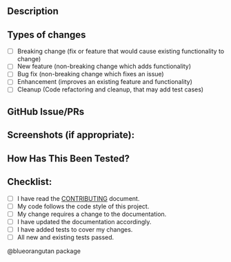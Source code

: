 ## Description
<!--- Describe your changes in detail -->

<!-- For new features, provide link to FS, dev ML discussion etc. -->
<!-- In case of bug fix, the expected and actual behaviours, steps to reproduce. -->

## Types of changes
<!--- What types of changes does your code introduce? Put an `x` in all the boxes that apply: -->
- [ ] Breaking change (fix or feature that would cause existing functionality to change)
- [ ] New feature (non-breaking change which adds functionality)
- [ ] Bug fix (non-breaking change which fixes an issue)
- [ ] Enhancement (improves an existing feature and functionality)
- [ ] Cleanup (Code refactoring and cleanup, that may add test cases)

## GitHub Issue/PRs
<!-- If this PR is to fix an issue or another PR on GH, uncomment the section and provide the id of issue/PR -->
<!-- When "Fixes: #<id>" is specified, the issue/PR will automatically be closed when this PR gets merged -->
<!-- For addressing multiple issues/PRs, use multiple "Fixes: #<id>" -->

<!-- Fixes: # -->

## Screenshots (if appropriate):

## How Has This Been Tested?

<!-- Please describe in detail how you tested your changes. -->
<!-- Include details of your testing environment, and the tests you ran to -->
<!-- see how your change affects other areas of the code, etc. -->

## Checklist:
<!--- Go over all the following points, and put an `x` in all the boxes that apply. -->
<!--- If you're unsure about any of these, don't hesitate to ask. We're here to help! -->
- [ ] I have read the [CONTRIBUTING](https://github.com/apache/cloudstack/blob/master/CONTRIBUTING.md) document.
- [ ] My code follows the code style of this project.
- [ ] My change requires a change to the documentation.
- [ ] I have updated the documentation accordingly.
- [ ] I have added tests to cover my changes.
- [ ] All new and existing tests passed.

<!-- The following will kick a packaging job, remove if as applicable -->
@blueorangutan package
